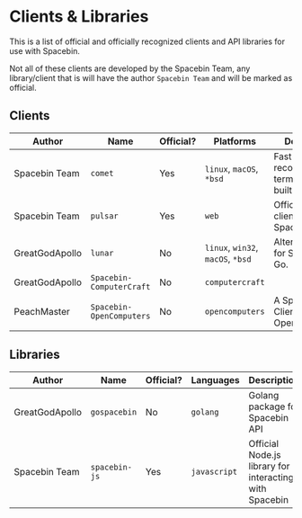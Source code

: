 # Clients & Libraries

This is a list of official and officially recognized clients and API libraries for use with Spacebin.

Not all of these clients are developed by the Spacebin Team, any library/client that is will have the author `Spacebin Team` and will be marked as official.

## Clients

| Author         | Name                     | Official? | Platforms                         | Description                                         | Source                                          |
|----------------|--------------------------|-----------|-----------------------------------|-----------------------------------------------------|-------------------------------------------------|
| Spacebin Team  | `comet`                  | Yes       | `linux`, `macOS`, `*bsd`          | Fast and recommended terminal client built in Rust. | [View](https://github.com/spacebin-org/cli)     |
| Spacebin Team  | `pulsar`                 | Yes       | `web`                             | Official web client for Spacebin.                   | [View](https://github.com/spacebin-org/pulsar)  |
| GreatGodApollo | `lunar`                  | No        | `linux`, `win32`, `macOS`, `*bsd` | Alternative CLI for Spacebin in Go.                 | [View](https://github.com/greatgodapollo/lunar) |
| GreatGodApollo | `Spacebin-ComputerCraft` | No        | `computercraft`                   |                                                     | [View](https://pastebin.com/WN0fh9zC)           |
| PeachMaster    | `Spacebin-OpenComputers` | No        | `opencomputers`                   | A Spacebin Client for OpenComputers.                | [View](https://pastebin.com/WN0fh9zC)           |

## Libraries

| Author         | Name          | Official? | Languages    | Description                                            | Source                                               |
|----------------|---------------|-----------|--------------|--------------------------------------------------------|------------------------------------------------------|
| GreatGodApollo | `gospacebin`  | No        | `golang`     | Golang package for Spacebin API                        | [View](https://github.com/greatgodapollo/gospacebin) |
| Spacebin Team  | `spacebin-js` | Yes       | `javascript` | Official Node.js library for interacting with Spacebin | [View](https://github.com/spacebin-org/spacebin-js)  |
